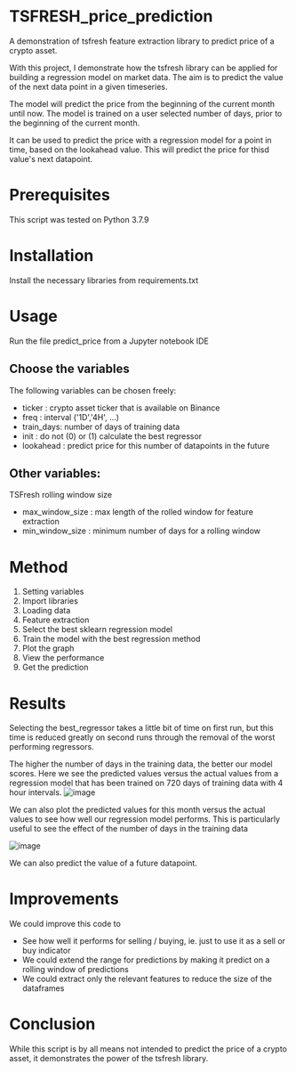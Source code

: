# TSFRESH_price_prediction
A demonstration of tsfresh feature extraction library to predict price of a crypto asset.

With this project, I demonstrate how the tsfresh library can be applied for building a regression model on market data. The aim is to predict the value of the next data point in a given timeseries. 

The model will predict the price from the beginning of the current month until now. The model is trained on a user selected number of days, prior to the beginning of the current month.

It can be used to predict the price with a regression model for a point in time, based on the lookahead value. This will predict the price for thisd value's next datapoint.

# Prerequisites 

This script was tested on Python 3.7.9

# Installation

Install the necessary libraries from requirements.txt

# Usage

Run the file predict_price from a Jupyter notebook IDE

## Choose the variables
The following variables can be chosen freely:

- ticker : crypto asset ticker that is available on Binance 
- freq : interval ('1D','4H', ...)
- train_days: number of days of training data
- init : do not (0) or (1) calculate the best regressor
- lookahead : predict price for this number of datapoints in the future

## Other variables:
TSFresh rolling window size
- max_window_size : max length of the rolled window for feature extraction
- min_window_size : minimum number of days for a rolling window


# Method

1. Setting variables
2. Import libraries
3. Loading data
4. Feature extraction
5. Select the best sklearn regression model
6. Train the model with the best regression method
7. Plot the graph
8. View the performance
9. Get the prediction

# Results

Selecting the best_regressor takes a little bit of time on first run, but this time is reduced greatly on second runs through the removal of the worst performing regressors.

The higher the number of days in the training data, the better our model scores. Here we see the predicted values versus the actual values from a regression model that has been trained on 720 days of training data with 4 hour intervals. 
![image](https://user-images.githubusercontent.com/113235815/219980203-56757dcb-8f38-4348-ba62-97c13a7a3472.png)

We can also plot the predicted values for this month versus the actual values to see how well our regression model performs. This is particularly useful to see the effect of the number of days in the training data

![image](https://user-images.githubusercontent.com/113235815/219980214-c4781397-b758-456a-9d14-83b4ac88dda1.png)

We can also predict the value of a future datapoint.

# Improvements

We could improve this code to 
- See how well it performs for selling / buying, ie. just to use it as a sell or buy indicator
- We could extend the range for predictions by making it predict on a rolling window of predictions
- We could extract only the relevant features to reduce the size of the dataframes

# Conclusion

While this script is by all means not intended to predict the price of a crypto asset, it demonstrates the power of the tsfresh library.
 
